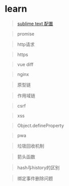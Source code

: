 # learn

> [sublime text 配置](https://github.com/helloyangzhi/blogs/issues/1)

> promise

> http请求

> https

> vue diff

> nginx

> 原型链

> 作用域链

> csrf

> xss

> Object.defineProperty

> pwa

> 垃圾回收机制

> 箭头函数

> hash与history的区别

> 绑定事件删除问题
